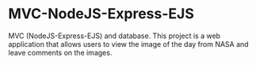 # MVC-NodeJS-Express-EJS
MVC (NodeJS-Express-EJS) and database.  This project is a web application that allows users to view the image of the day from NASA and leave comments on the images.
